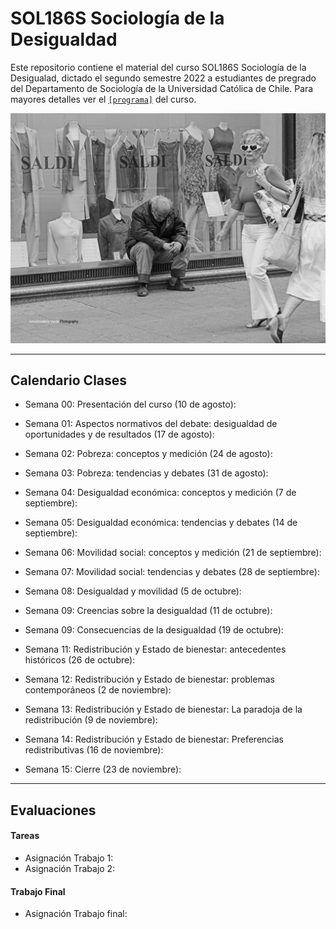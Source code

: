 # SOL186S Sociología de la Desigualdad
Este repositorio contiene el material del curso SOL186S Sociología de la Desigualad, dictado el segundo semestre 2022 a estudiantes de pregrado del Departamento de Sociología de la Universidad Católica de Chile. Para mayores detalles ver el [`[programa]`](files/syllabus.pdf) del curso.


![ineq](files/ineq.png)

---

## Calendario Clases

- Semana 00: Presentación del curso (10 de agosto):

- Semana 01: Aspectos normativos del debate: desigualdad de oportunidades y de resultados (17 de agosto):

- Semana 02:  Pobreza: conceptos y medición (24 de agosto):

- Semana 03: Pobreza: tendencias y debates (31 de agosto):

- Semana 04: Desigualdad económica: conceptos y medición  (7 de septiembre):

- Semana 05: Desigualdad económica: tendencias y debates  (14 de septiembre):

- Semana 06: Movilidad social: conceptos y medición   (21 de septiembre):

- Semana 07: Movilidad social: tendencias y debates (28 de septiembre):

- Semana 08: Desigualdad y movilidad  (5 de octubre):

- Semana 09: Creencias sobre la desigualdad (11 de octubre):

- Semana 09: Consecuencias de la desigualdad (19 de octubre):

- Semana 11: Redistribución y Estado de bienestar: antecedentes históricos (26 de octubre):

- Semana 12: Redistribución y Estado de bienestar: problemas contemporáneos (2 de noviembre):

- Semana 13: Redistribución y Estado de bienestar: La paradoja de la redistribución (9 de noviembre):

- Semana 14: Redistribución y Estado de bienestar: Preferencias redistributivas (16 de noviembre):

- Semana 15: Cierre (23 de noviembre):


---

## Evaluaciones

#### Tareas

- Asignación Trabajo 1: 
- Asignación Trabajo 2: 


#### Trabajo Final

- Asignación Trabajo final: 

